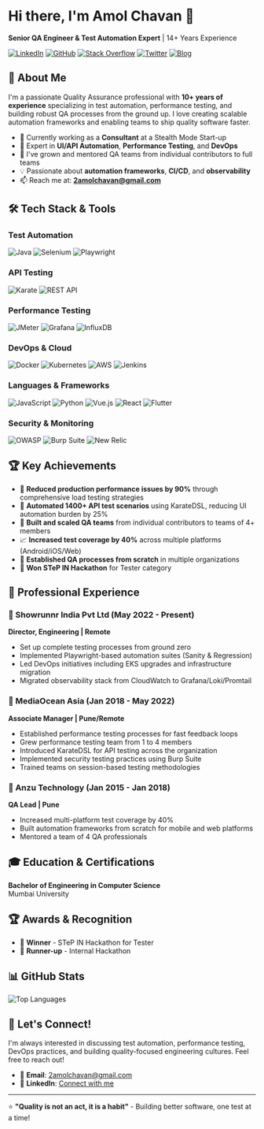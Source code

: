 # Hi there, I'm Amol Chavan 👋

**Senior QA Engineer & Test Automation Expert** | 14+ Years Experience

[![LinkedIn](https://img.shields.io/badge/LinkedIn-0077B5?style=for-the-badge&logo=linkedin&logoColor=white)](https://www.linkedin.com/in/4m01/)
[![GitHub](https://img.shields.io/badge/GitHub-100000?style=for-the-badge&logo=github&logoColor=white)](https://github.com/4m01/)
[![Stack Overflow](https://img.shields.io/badge/Stack_Overflow-FE7A16?style=for-the-badge&logo=stack-overflow&logoColor=white)](https://stackoverflow.com/users/1115090/amol-chavan?tab=profile)
[![Twitter](https://img.shields.io/badge/Twitter-1DA1F2?style=for-the-badge&logo=twitter&logoColor=white)](https://twitter.com/AmolChavan_)
[![Blog](https://img.shields.io/badge/Blog-FF5722?style=for-the-badge&logo=blogger&logoColor=white)](https://amolchavan.xyz)

## 🚀 About Me

I'm a passionate Quality Assurance professional with **10+ years of experience** specializing in test automation, performance testing, and building robust QA processes from the ground up. I love creating scalable automation frameworks and enabling teams to ship quality software faster.

- 🔭 Currently working as a **Consultant** at a Stealth Mode Start-up
- 🌱 Expert in **UI/API Automation**, **Performance Testing**, and **DevOps**
- 👯 I've grown and mentored QA teams from individual contributors to full teams
- 💡 Passionate about **automation frameworks**, **CI/CD**, and **observability**
- 📫 Reach me at: **2amolchavan@gmail.com**

## 🛠️ Tech Stack & Tools

### Test Automation
![Java](https://img.shields.io/badge/Java-ED8B00?style=for-the-badge&logo=java&logoColor=white)
![Selenium](https://img.shields.io/badge/Selenium-43B02A?style=for-the-badge&logo=selenium&logoColor=white)
![Playwright](https://img.shields.io/badge/Playwright-45ba4b?style=for-the-badge&logo=playwright&logoColor=white)

### API Testing
![Karate](https://img.shields.io/badge/Karate_DSL-FF6B35?style=for-the-badge)
![REST API](https://img.shields.io/badge/REST_API-02569B?style=for-the-badge)

### Performance Testing
![JMeter](https://img.shields.io/badge/Apache_JMeter-D22128?style=for-the-badge&logo=apache&logoColor=white)
![Grafana](https://img.shields.io/badge/Grafana-F46800?style=for-the-badge&logo=grafana&logoColor=white)
![InfluxDB](https://img.shields.io/badge/InfluxDB-22ADF6?style=for-the-badge&logo=influxdb&logoColor=white)

### DevOps & Cloud
![Docker](https://img.shields.io/badge/Docker-2496ED?style=for-the-badge&logo=docker&logoColor=white)
![Kubernetes](https://img.shields.io/badge/Kubernetes-326CE5?style=for-the-badge&logo=kubernetes&logoColor=white)
![AWS](https://img.shields.io/badge/AWS-232F3E?style=for-the-badge&logo=amazon-aws&logoColor=white)
![Jenkins](https://img.shields.io/badge/Jenkins-D24939?style=for-the-badge&logo=jenkins&logoColor=white)

### Languages & Frameworks
![JavaScript](https://img.shields.io/badge/JavaScript-F7DF1E?style=for-the-badge&logo=javascript&logoColor=black)
![Python](https://img.shields.io/badge/Python-3776AB?style=for-the-badge&logo=python&logoColor=white)
![Vue.js](https://img.shields.io/badge/Vue.js-35495E?style=for-the-badge&logo=vue.js&logoColor=4FC08D)
![React](https://img.shields.io/badge/React-20232A?style=for-the-badge&logo=react&logoColor=61DAFB)
![Flutter](https://img.shields.io/badge/Flutter-02569B?style=for-the-badge&logo=flutter&logoColor=white)

### Security & Monitoring
![OWASP](https://img.shields.io/badge/OWASP-000000?style=for-the-badge&logo=owasp&logoColor=white)
![Burp Suite](https://img.shields.io/badge/Burp_Suite-FF6633?style=for-the-badge)
![New Relic](https://img.shields.io/badge/New_Relic-008C99?style=for-the-badge&logo=new-relic&logoColor=white)

## 🏆 Key Achievements

- 🎯 **Reduced production performance issues by 90%** through comprehensive load testing strategies
- 🚀 **Automated 1400+ API test scenarios** using KarateDSL, reducing UI automation burden by 25%
- 👥 **Built and scaled QA teams** from individual contributors to teams of 4+ members
- 📈 **Increased test coverage by 40%** across multiple platforms (Android/iOS/Web)
- 🔧 **Established QA processes from scratch** in multiple organizations
- 🏅 **Won STeP IN Hackathon** for Tester category

## 💼 Professional Experience

### 🚀 Showrunnr India Pvt Ltd (May 2022 - Present)
**Director, Engineering | Remote**
- Set up complete testing processes from ground zero
- Implemented Playwright-based automation suites (Sanity & Regression)
- Led DevOps initiatives including EKS upgrades and infrastructure migration
- Migrated observability stack from CloudWatch to Grafana/Loki/Promtail

### 🌊 MediaOcean Asia (Jan 2018 - May 2022)
**Associate Manager | Pune/Remote**
- Established performance testing processes for fast feedback loops
- Grew performance testing team from 1 to 4 members
- Introduced KarateDSL for API testing across the organization
- Implemented security testing practices using Burp Suite
- Trained teams on session-based testing methodologies

### 📱 Anzu Technology (Jan 2015 - Jan 2018)
**QA Lead | Pune**
- Increased multi-platform test coverage by 40%
- Built automation frameworks from scratch for mobile and web platforms
- Mentored a team of 4 QA professionals

## 🎓 Education & Certifications

**Bachelor of Engineering in Computer Science**  
Mumbai University

## 🏆 Awards & Recognition

- 🥇 **Winner** - STeP IN Hackathon for Tester
- 🥈 **Runner-up** - Internal Hackathon

## 📊 GitHub Stats

![Top Languages](https://github-readme-stats.vercel.app/api/top-langs/?username=4M01&layout=compact&theme=radical)

## 🤝 Let's Connect!

I'm always interested in discussing test automation, performance testing, DevOps practices, and building quality-focused engineering cultures. Feel free to reach out!

- 📧 **Email**: 2amolchavan@gmail.com
- 💼 **LinkedIn**: [Connect with me](https://www.linkedin.com/in/4m01/)

---

⭐ **"Quality is not an act, it is a habit"** - Building better software, one test at a time!
